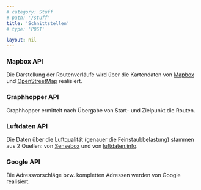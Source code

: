 ```yaml
---
# category: Stuff
# path: '/stuff'
title: 'Schnittstellen'
# type: 'POST'

layout: nil
---
```


### Mapbox API

Die Darstellung der Routenverläufe wird über die Kartendaten von [Mapbox](https://www.mapbox.com/) und [OpenStreetMap](https://www.openstreetmap.org)  realisiert. 

### Graphhopper API

Graphhopper ermittelt nach Übergabe von Start- und Zielpunkt die Routen.

### Luftdaten API

Die Daten über die Luftqualität (genauer die Feinstaubbelastung) stammen aus 2 Quellen: von [Sensebox](https://github.com/sensebox/OpenSenseMap-API/wiki/API-Dokumentation) und von [luftdaten.info](https://github.com/opendata-stuttgart/meta/wiki/APIs).

### Google API

Die Adressvorschläge bzw. kompletten Adressen werden von Google realisiert.
